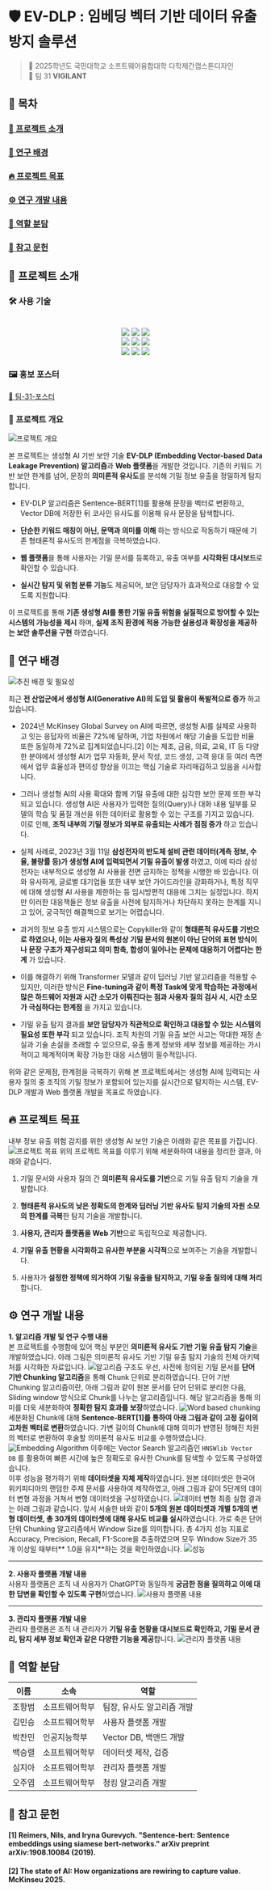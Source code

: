 # 🛡️ EV-DLP : 임베딩 벡터 기반 데이터 유출 방지 솔루션

> 🏫 2025학년도 국민대학교 소프트웨어융합대학 다학제간캡스톤디자인  
> 👥 팀 31 **VIGILANT**

## 🔖 목차

### [🙌 프로젝트 소개](#🙌-프로젝트-소개)

### [🧪 연구 배경](#🧪-연구-배경)

### [🔥 프로젝트 목표](#🔥-프로젝트-목표)

### [⚙️ 연구 개발 내용](#⚙️-연구-개발-내용)

### [👥 역할 분담](#👥-역할-분담)

### [📜 참고 문헌](#📜-참고-문헌)

## 🙌 프로젝트 소개

### 🛠️ 사용 기술<br><br>

<center> <img src="https://img.shields.io/badge/Python-3376AB?style=for-the-badge&logo=python&logoColor=white"> <img src="https://img.shields.io/badge/PyTorch-EE4C2C?style=for-the-badge&logo=pytorch&logoColor=white"> <img src="https://img.shields.io/badge/Flask-000000?style=for-the-badge&logo=Flask&logoColor=white"> <br> <img src="https://img.shields.io/badge/Streamlit-FF4B4B?style=for-the-badge&logo=Streamlit&logoColor=white"> <img src="https://img.shields.io/badge/MySQL-4479A1?style=for-the-badge&logo=MySQL&logoColor=white"> <img src="https://img.shields.io/badge/React-61DAFB?style=for-the-badge&logo=React&logoColor=white"><br><img src="https://img.shields.io/badge/Notion-000000?style=for-the-badge&logo=Notion&logoColor=white"> <img src="https://img.shields.io/badge/Slack-4A154B?style=for-the-badge&logo=Slack&logoColor=white"> <img src="https://img.shields.io/badge/GitHub-181717?style=for-the-badge&logo=GitHub&logoColor=white"> </center>

### 🖼️ 홍보 포스터

[🎨 팀-31-포스터](./README-files/poster.pdf)

### 🔖 프로젝트 개요

![프로젝트 개요](./README-files/1.png)

본 프로젝트는 생성형 AI 기반 보안 기술 **EV-DLP (Embedding Vector-based Data Leakage Prevention) 알고리즘**과 **Web 플랫폼**을 개발한 것입니다. 기존의 키워드 기반 보안 한계를 넘어, 문장의 **의미론적 유사도**를 분석해 기밀 정보 유출을 정밀하게 탐지합니다.

- EV-DLP 알고리즘은 Sentence-BERT[1]를 활용해 문장을 벡터로 변환하고, Vector DB에 저장한 뒤 코사인 유사도를 이용해 유사 문장을 탐색합니다.

- **단순한 키워드 매칭이 아닌, 문맥과 의미를 이해** 하는 방식으로 작동하기 때문에 기존 형태론적 유사도의 한계점을 극복하였습니다.

- **웹 플랫폼**을 통해 사용자는 기밀 문서를 등록하고, 유출 여부를 **시각화된 대시보드**로 확인할 수 있습니다.

- **실시간 탐지 및 위험 분류 기능**도 제공되어, 보안 담당자가 효과적으로 대응할 수 있도록 지원합니다.

이 프로젝트를 통해 **기존 생성형 AI를 통한 기밀 유출 위험을 실질적으로 방어할 수 있는 시스템의 가능성을 제시** 하며, **실제 조직 환경에 적용 가능한 실용성과 확장성을 제공하는 보안 솔루션을 구현** 하였습니다.

## 🧪 연구 배경

![추진 배경 및 필요성](./README-files/2.png)

최근 **전 산업군에서 생성형 AI(Generative AI)의 도입 및 활용이 폭발적으로 증가** 하고 있습니다.

- 2024년 McKinsey Global Survey on AI에 따르면, 생성형 AI를 실제로 사용하고 잇는 응답자의 비율은 72%에 달하며, 기업 차원에서 해당 기술을 도입한 비율 또한 동일하게 72%로 집계되었습니다.[2] 이는 제조, 금융, 의료, 교육, IT 등 다양한 분야에서 생성형 AI가 업무 자동화, 문서 작성, 코드 생성, 고객 응대 등 여러 측면에서 업무 효율성과 편의성 향상을 이끄는 핵심 기술로 자리매김하고 있음을 시사합니다.<br>

- 그러나 생성형 AI의 사용 확대와 함께 기밀 유출에 대한 심각한 보안 문제 또한 부각되고 있습니다. 생성형 AI은 사용자가 입력한 질의(Query)나 대화 내용 일부를 모델의 학습 및 품질 개선을 위한 데이터로 활용할 수 있는 구조를 가지고 있습니다. 이로 인해, **조직 내부의 기밀 정보가 외부로 유출되는 사례가 점점 증가** 하고 있습니다.<br>

- 실제 사례로, 2023년 3월 11일 **삼성전자의 반도체 설비 관련 데이터(계측 정보, 수율, 불량률 등)가 생성형 AI에 입력되면서 기밀 유출이 발생** 하였고, 이에 따라 삼성전자는 내부적으로 생성형 AI 사용을 전면 금지하는 정책을 시행한 바 있습니다. 이와 유사하게, 글로벌 대기업들 또한 내부 보안 가이드라인을 강화하거나, 특정 직무에 대해 생성형 AI 사용을 제한하는 등 임시방편적 대응에 그치는 실정입니다. 하지만 이러한 대응책들은 정보 유출을 사전에 탐지하거나 차단하지 못하는 한계를 지니고 있어, 궁극적인 해결책으로 보기는 어렵습니다.<br>

- 과거의 정보 유출 방지 시스템으로는 Copykiller와 같이 **형태론적 유사도를 기반으로 하였으나, 이는 사용자 질의 특성상 기밀 문서의 원본이 아닌 단어의 표현 방식이나 문장 구조가 재구성되고 의미 함축, 합성이 일어나는 문제에 대응하기 어렵다는 한계** 가 있습니다.<br>
- 이를 해결하기 위해 Transformer 모델과 같이 딥러닝 기반 알고리즘을 적용할 수 있지만, 이러한 방식은 **Fine-tuning과 같이 특정 Task에 맞게 학습하는 과정에서 많은 하드웨어 자원과 시간 소모가 이뤄진다는 점과 사용자 질의 검사 시, 시간 소모가 극심하다는 한계점** 을 가지고 있습니다.<br>

- 기밀 유출 탐지 결과를 **보안 담당자가 직관적으로 확인하고 대응할 수 있는 시스템의 필요성 또한 부각** 되고 있습니다. 조직 차원의 기밀 유출 보안 사고는 막대한 재정 손실과 기술 손실을 초래할 수 있으므로, 유출 통계 정보와 세부 정보를 제공하는 가시적이고 체계적이며 확장 가능한 대응 시스템이 필수적입니다.<br>

위와 같은 문제점, 한계점을 극복하기 위해 본 프로젝트에서는 생성형 AI에 입력되는 사용자 질의 중 조직의 기밀 정보가 포함되어 있는지를 실시간으로 탐지하는 시스템, EV-DLP 개발과 Web 플랫폼 개발을 목표로 하였습니다.<br>

## 🔥 프로젝트 목표

내부 정보 유출 위험 감지를 위한 생성형 AI 보안 기술은 아래와 같은 목표를 가집니다.
![프로젝트 목표](./README-files/3.png)
위의 프로젝트 목표를 이루기 위해 세분화하여 내용을 정리한 결과, 아래와 같습니다.

1. 기밀 문서와 사용자 질의 간 **의미론적 유사도를 기반**으로 기밀 유출 탐지 기술을 개발합니다.

2. **형태론적 유사도의 낮은 정확도의 한계와 딥러닝 기반 유사도 탐지 기술의 자원 소모의 한계를 극복**한 탐지 기술을 개발합니다.

3. **사용자, 관리자 플랫폼을 Web 기반**으로 독립적으로 제공합니다.

4. **기밀 유출 현황을 시각화하고 유사한 부분을 시각적**으로 보여주는 기술을 개발합니다.

5. 사용자가 **설정한 정책에 의거하여 기밀 유출을 탐지하고, 기밀 유출 질의에 대해 처리**합니다.

## ⚙️ 연구 개발 내용

**1. 알고리즘 개발 및 연구 수행 내용** <br>
본 프로젝트를 수행함에 있어 핵심 부분인 **의미론적 유사도 기반 기밀 유출 탐지 기술**을 개발하였습니다. 아래 그림은 의미론적 유사도 기반 기밀 유출 탐지 기술의 전체 아키텍처를 시각화한 자료입니다.
![알고리즘 구조도](./README-files/4.png)
우선, 사전에 정의된 기밀 문서를 **단어 기반 Chunking 알고리즘**을 통해 Chunk 단위로 분리하였습니다. 단어 기반 Chunking 알고리즘이란, 아래 그림과 같이 원본 문서를 단어 단위로 분리한 다음, Sliding window 방식으로 Chunk를 나누는 알고리즘입니다. 해당 알고리즘을 통해 의미를 더욱 세분화하여 **정확한 탐지 효과를 보장**하였습니다.
![Word based chunking](./README-files/5.png)
세분화된 Chunk에 대해 **Sentence-BERT[1]를 통하여 아래 그림과 같이 고정 길이의 고차원 벡터로 변환**하였습니다. 가변 길이의 Chunk에 대해 의미가 반영된 정해진 차원의 벡터로 변환하여 후술할 의미론적 유사도 비교를 수행하였습니다.
![Embedding Algorithm](./README-files/6.png)
이후에는 Vector Search 알고리즘인 `HNSWlib Vector DB` 를 활용하여 빠른 시간에 높은 정확도로 유사한 Chunk를 탐색할 수 있도록 구성하였습니다.<br>
이후 성능을 평가하기 위해 **데이터셋을 자체 제작**하였습니다. 원본 데이터셋은 한국어 위키피디아의 랜덤한 주제 문서를 사용하여 제작하였고, 아래 그림과 같이 5단계의 데이터 변형 과정을 거쳐서 변형 데이터셋을 구성하였습니다.
![데이터 변형](./README-files/7.png)
최종 실험 결과는 아래 그림과 같습니다. 앞서 서술한 바와 같이 **5개의 원본 데이터셋과 개별 5개의 변형 데이터셋, 총 30개의 데이터셋에 대해 유사도 비교를 실시**하였습니다. 가로 축은 단어 단위 Chunking 알고리즘에서 Window Size를 의미합니다. 총 4가지 성능 지표로 Accuracy, Precision, Recall, F1-Score을 추출하였으며 모두 Window Size가 35개 이상일 때부터** 1.0을 유지**하는 것을 확인하였습니다.
![성능](./README-files/8.png)

---

**2. 사용자 플랫폼 개발 내용** <br>
사용자 플랫폼은 조직 내 사용자가 ChatGPT와 동일하게 **궁금한 점을 질의하고 이에 대한 답변을 확인할 수 있도록 구현**하였습니다.
![사용자 플랫폼 내용](./README-files/9.png)

---

**3. 관리자 플랫폼 개발 내용** <br>
관리자 플랫폼은 조직 내 관리자가 **기밀 유출 현황을 대시보드로 확인하고, 기밀 문서 관리, 탐지 세부 정보 확인과 같은 다양한 기능을 제공**합니다.
![관리자 플랫폼 내용](./README-files/10.png)

## 👥 역할 분담

| 이름   | 소속           | 역할                       |
| ------ | -------------- | -------------------------- |
| 조항범 | 소프트웨어학부 | 팀장, 유사도 알고리즘 개발 |
| 김민승 | 소프트웨어학부 | 사용자 플랫폼 개발         |
| 박찬민 | 인공지능학부   | Vector DB, 백앤드 개발     |
| 백승렬 | 소프트웨어학부 | 데이터셋 제작, 검증        |
| 심지아 | 소프트웨어학부 | 관리자 플랫폼 개발         |
| 오주엽 | 소프트웨어학부 | 청킹 알고리즘 개발         |

## 📜 참고 문헌

#### [1] Reimers, Nils, and Iryna Gurevych. "Sentence-bert: Sentence embeddings using siamese bert-networks." arXiv preprint arXiv:1908.10084 (2019).

#### [2] The state of AI: How organizations are rewiring to capture value. McKinseu 2025.
